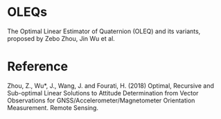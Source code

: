 # OLEQs

The Optimal Linear Estimator of Quaternion (OLEQ) and its variants, proposed by Zebo Zhou, Jin Wu et al.

# Reference

Zhou, Z., Wu*, J., Wang, J. and Fourati, H. (2018) Optimal, Recursive and Sub-optimal Linear Solutions to Attitude Determination from Vector Observations for GNSS/Accelerometer/Magnetometer Orientation Measurement. Remote Sensing.
